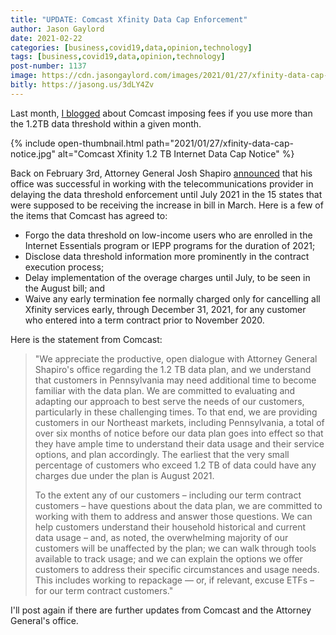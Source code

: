 ```yaml
---
title: "UPDATE: Comcast Xfinity Data Cap Enforcement"
author: Jason Gaylord
date: 2021-02-22
categories: [business,covid19,data,opinion,technology]
tags: [business,covid19,data,opinion,technology]
post-number: 1137
image: https://cdn.jasongaylord.com/images/2021/01/27/xfinity-data-cap-notice.jpg
bitly: https://jasong.us/3dLY4Zv
---
```


Last month, [I blogged](https://jasong.us/36h7TtT) about Comcast imposing fees if you use more than the 1.2TB data threshold within a given month.

{% include open-thumbnail.html path="2021/01/27/xfinity-data-cap-notice.jpg" alt="Comcast Xfinity 1.2 TB Internet Data Cap Notice" %}

Back on February 3rd, Attorney General Josh Shapiro [announced](http://jasong.us/3qrgJNN) that his office was successful in working with the telecommunications provider in delaying the data threshold enforcement until July 2021 in the 15 states that were supposed to be receiving the increase in bill in March. Here is a few of the items that Comcast has agreed to:

* Forgo the data threshold on low-income users who are enrolled in the Internet Essentials program or IEPP programs for the duration of 2021;
* Disclose data threshold information more prominently in the contract execution process;
* Delay implementation of the overage charges until July, to be seen in the August bill; and
* Waive any early termination fee normally charged only for cancelling all Xfinity services early, through December 31, 2021, for any customer who entered into a term contract prior to November 2020.

Here is the statement from Comcast:

> "We appreciate the productive, open dialogue with Attorney General Shapiro's office regarding the 1.2 TB data plan, and we understand that customers in Pennsylvania may need additional time to become familiar with the data plan. We are committed to evaluating and adapting our approach to best serve the needs of our customers, particularly in these challenging times. To that end, we are providing customers in our Northeast markets, including Pennsylvania, a total of over six months of notice before our data plan goes into effect so that they have ample time to understand their data usage and their service options, and plan accordingly. The earliest that the very small percentage of customers who exceed 1.2 TB of data could have any charges due under the plan is August 2021.
> 
> To the extent any of our customers – including our term contract customers – have questions about the data plan, we are committed to working with them to address and answer those questions.  We can help customers understand their household historical and current data usage – and, as noted, the overwhelming majority of our customers will be unaffected by the plan; we can walk through tools available to track usage; and we can explain the options we offer customers to address their specific circumstances and usage needs. This includes working to repackage  — or, if relevant, excuse ETFs – for our term contract customers."

I'll post again if there are further updates from Comcast and the Attorney General's office.